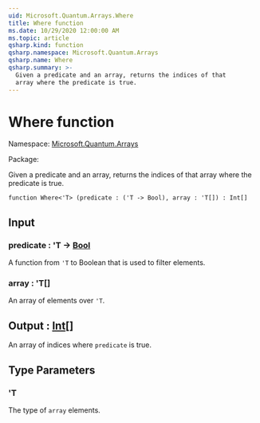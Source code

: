 ```yaml
---
uid: Microsoft.Quantum.Arrays.Where
title: Where function
ms.date: 10/29/2020 12:00:00 AM
ms.topic: article
qsharp.kind: function
qsharp.namespace: Microsoft.Quantum.Arrays
qsharp.name: Where
qsharp.summary: >-
  Given a predicate and an array, returns the indices of that
  array where the predicate is true.
---
```


# Where function

Namespace: [Microsoft.Quantum.Arrays](xref:Microsoft.Quantum.Arrays)

Package: [](https://nuget.org/packages/)


Given a predicate and an array, returns the indices of thatarray where the predicate is true.

```qsharp
function Where<'T> (predicate : ('T -> Bool), array : 'T[]) : Int[]
```


## Input

### predicate : 'T -> [Bool](xref:microsoft.quantum.lang-ref.bool)

A function from `'T` to Boolean that is used to filter elements.


### array : 'T[]

An array of elements over `'T`.



## Output : [Int](xref:microsoft.quantum.lang-ref.int)[]

An array of indices where `predicate` is true.

## Type Parameters

### 'T

The type of `array` elements.
